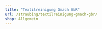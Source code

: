 ```yaml
---
title: "Textilreinigung Gmach GbR"
url: /straubing/textilreinigung-gmach-gbr/
shop: Allgemein
---
```

